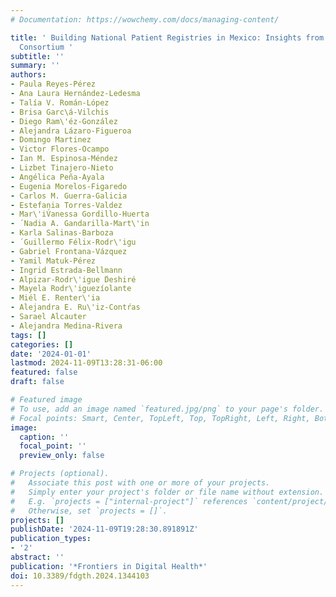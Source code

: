 ```yaml
---
# Documentation: https://wowchemy.com/docs/managing-content/

title: ' Building National Patient Registries in Mexico: Insights from the MexOMICS
  Consortium '
subtitle: ''
summary: ''
authors:
- Paula Reyes-Pérez
- Ana Laura Hernández-Ledesma
- Talía V. Román-López
- Brisa Garc\á-Vilchis
- Diego Ram\'éz-González
- Alejandra Lázaro-Figueroa
- Domingo Martinez
- Victor Flores-Ocampo
- Ian M. Espinosa-Méndez
- Lizbet Tinajero-Nieto
- Angélica Peña-Ayala
- Eugenia Morelos-Figaredo
- Carlos M. Guerra-Galicia
- Estefania Torres-Valdez
- Mar\'iV́anessa Gordillo-Huerta
- ́ Nadia A. Gandarilla-Mart\'in
- Karla Salinas-Barboza
- ́ Guillermo Félix-Rodr\'igu
- Gabriel Frontana-Vázquez
- Yamil Matuk-Pérez
- Ingrid Estrada-Bellmann
- Alpizar-Rodr\'igue ́Deshiré
- Mayela Rodr\'iguezíolante
- Miél E. Renter\'ia
- Alejandra E. Ru\'iz-Contŕas
- Sarael Alcauter
- Alejandra Medina-Rivera
tags: []
categories: []
date: '2024-01-01'
lastmod: 2024-11-09T13:28:31-06:00
featured: false
draft: false

# Featured image
# To use, add an image named `featured.jpg/png` to your page's folder.
# Focal points: Smart, Center, TopLeft, Top, TopRight, Left, Right, BottomLeft, Bottom, BottomRight.
image:
  caption: ''
  focal_point: ''
  preview_only: false

# Projects (optional).
#   Associate this post with one or more of your projects.
#   Simply enter your project's folder or file name without extension.
#   E.g. `projects = ["internal-project"]` references `content/project/deep-learning/index.md`.
#   Otherwise, set `projects = []`.
projects: []
publishDate: '2024-11-09T19:28:30.891891Z'
publication_types:
- '2'
abstract: ''
publication: '*Frontiers in Digital Health*'
doi: 10.3389/fdgth.2024.1344103
---
```

